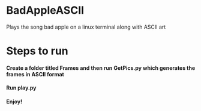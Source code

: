# BadAppleASCII
Plays the song bad apple on a linux terminal along with ASCII art
# Steps to run
#### Create a folder titled Frames and then run GetPics.py which generates the frames in ASCII format
#### Run play.py
#### Enjoy!
